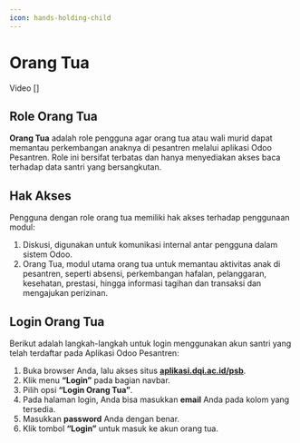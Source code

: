 ```yaml
---
icon: hands-holding-child
---
```


# Orang Tua

Video \[]

## Role Orang Tua

**Orang Tua** adalah role pengguna agar orang tua atau wali murid dapat memantau perkembangan anaknya di pesantren melalui aplikasi Odoo Pesantren. Role ini bersifat terbatas dan hanya menyediakan akses baca terhadap data santri yang bersangkutan.

## Hak Akses

Pengguna dengan role orang tua  memiliki hak akses terhadap penggunaan modul:

1. Diskusi, digunakan untuk komunikasi internal antar pengguna dalam sistem Odoo.
2. Orang Tua, modul utama orang tua untuk memantau aktivitas anak di pesantren, seperti absensi, perkembangan hafalan, pelanggaran, kesehatan, prestasi, hingga informasi tagihan dan transaksi dan mengajukan perizinan.

## Login Orang Tua

Berikut adalah langkah-langkah untuk login menggunakan akun santri yang telah terdaftar pada Aplikasi Odoo Pesantren:&#x20;

1. Buka browser Anda, lalu akses situs [**aplikasi.dqi.ac.id/psb**](https://aplikasi.dqi.ac.id/psb).
2. Klik menu **“Login”** pada bagian navbar.
3. Pilih opsi **“Login Orang Tua”**.
4. Pada halaman login, Anda bisa masukkan **email** Anda pada kolom yang tersedia.
5. Masukkan **password** Anda dengan benar.
6. Klik tombol **“Login”** untuk masuk ke akun orang tua.
